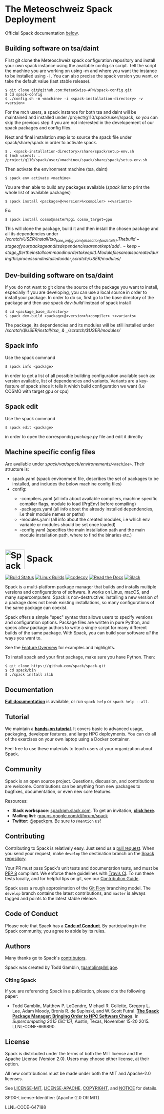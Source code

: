 # The Meteoschweiz Spack Deployment

Official Spack documentation [below](#-spack).

## Building software on tsa/daint

First git clone the Meteoschweiz spack configuration repository and install your own spack instance using the available config.sh script. Tell the script the machine you are working on using -m <machine> and where you want the instance to be installed using -i <spack-installation-directory>. You can also precise the spack version you want, or take the default value (last stable release).

    $ git clone git@github.com:MeteoSwiss-APN/spack-config.git
    $ cd spack-config
    $ ./config.sh -m <machine> -i <spack-installation-directory> -v <version>

For the mch users, a spack instance for both tsa and daint will be maintained and installed under /project/g110/spack/user/<machine>/spack, so you can skip the previous step if you are not interested in the developement of our spack packages and config files.
	
Next and final installation step is to source the spack file under spack/share/spack in order to activate spack.

    $ . <spack-installation-directory>/share/spack/setup-env.sh
    $ (mch users): . /project/g110/spack/user/<machine>/spack/share/spack/setup-env.sh
 
Then activate the environment machine (tsa, daint)

    $ spack env activate <machine>
    
You are then able to build any packages available (_spack list_ to print the whole list of available packages)

    $ spack install <package>@<version>%<compiler> +<variants>
 
Ex:
    
    $ spack install cosmo@master%pgi cosmo_target=gpu
    

This will clone the package, build it and then install the chosen package and all its dependencies under _/scratch/$USER/install/tsa_ (see _config.yaml_ file section for details). The build-stage of your package and its dependencies are not kept (add _--keep-stage_ after the install command in order to keep it). Module files are also created during this process and installed under _/scratch/$USER/modules/_

## Dev-building software on tsa/daint

If you do not want to git clone the source of the package you want to install, especially if you are developing, you can use a local source in order to install your package. In order to do so, first go to the base directory of the package and then use spack _dev-build_ instead of spack install 
    
    $ cd <package_base_directory>
    $ spack dev-build <package>@<version>%<compiler> +<variants>
    
The package, its dependencies and its modules will be still installed under _/scratch/$USER/install/tsa_ & _/scratch/$USER/modules/_

## Spack info

Use the spack command

    $ spack info <package>
    
in order to get a list of all possible building configuration available such as: version available, list of dependencies and variants. Variants are a key-feature of spack since it tells it which build configuration we want (i.e COSMO with target gpu or cpu)

## Spack edit

Use the spack command

    $ spack edit <package>

in order to open the correspondig _package.py_ file and edit it directly

## Machine specific config files

Are available under _spack/var/spack/environements/`<machine>`_. Their structure is:
 
<ul>
    <li>spack.yaml (spack environment file, describes the set of packages to be installed, and includes the below machine config files)</li>
    <li>config:</li>
        <ul>
            <li>
	    -compilers.yaml (all info about available compilers, machine specific compiler flags, module to load (PrgEnv) before compiling)</li>
            <li>-packages.yaml (all info about the already installed dependencies, i.e their module names or paths)</li>
            <li>-modules.yaml (all info about the created modules, i.e which env variable or modules should be set once loaded)</li>
            <li>-config.yaml (specifies the main installation path and the main module installation path, where to find the binaries etc.)</li>
        </ul>
    </li>
</ul>

# <img src="https://cdn.rawgit.com/spack/spack/develop/share/spack/logo/spack-logo.svg" width="64" valign="middle" alt="Spack"/> Spack

[![Build Status](https://travis-ci.org/spack/spack.svg?branch=develop)](https://travis-ci.org/spack/spack)
[![Linux Builds](https://github.com/spack/spack/workflows/linux%20builds/badge.svg)](https://github.com/spack/spack/actions)
[![codecov](https://codecov.io/gh/spack/spack/branch/develop/graph/badge.svg)](https://codecov.io/gh/spack/spack)
[![Read the Docs](https://readthedocs.org/projects/spack/badge/?version=latest)](https://spack.readthedocs.io)
[![Slack](https://spackpm.herokuapp.com/badge.svg)](https://spackpm.herokuapp.com)

Spack is a multi-platform package manager that builds and installs
multiple versions and configurations of software. It works on Linux,
macOS, and many supercomputers. Spack is non-destructive: installing a
new version of a package does not break existing installations, so many
configurations of the same package can coexist.

Spack offers a simple "spec" syntax that allows users to specify versions
and configuration options. Package files are written in pure Python, and
specs allow package authors to write a single script for many different
builds of the same package.  With Spack, you can build your software
*all* the ways you want to.

See the
[Feature Overview](http://spack.readthedocs.io/en/latest/features.html)
for examples and highlights.

To install spack and your first package, make sure you have Python.
Then:

    $ git clone https://github.com/spack/spack.git
    $ cd spack/bin
    $ ./spack install zlib

Documentation
----------------

[**Full documentation**](http://spack.readthedocs.io/) is available, or
run `spack help` or `spack help --all`.

Tutorial
----------------

We maintain a
[**hands-on tutorial**](http://spack.readthedocs.io/en/latest/tutorial.html).
It covers basic to advanced usage, packaging, developer features, and large HPC
deployments.  You can do all of the exercises on your own laptop using a
Docker container.

Feel free to use these materials to teach users at your organization
about Spack.

Community
------------------------

Spack is an open source project.  Questions, discussion, and
contributions are welcome. Contributions can be anything from new
packages to bugfixes, documentation, or even new core features.

Resources:

* **Slack workspace**: [spackpm.slack.com](https://spackpm.slack.com).
  To get an invitation, [**click here**](https://spackpm.herokuapp.com).
* **Mailing list**: [groups.google.com/d/forum/spack](https://groups.google.com/d/forum/spack)
* **Twitter**: [@spackpm](https://twitter.com/spackpm). Be sure to
  `@mention` us!

Contributing
------------------------
Contributing to Spack is relatively easy.  Just send us a
[pull request](https://help.github.com/articles/using-pull-requests/).
When you send your request, make ``develop`` the destination branch on the
[Spack repository](https://github.com/spack/spack).

Your PR must pass Spack's unit tests and documentation tests, and must be
[PEP 8](https://www.python.org/dev/peps/pep-0008/) compliant.  We enforce
these guidelines with [Travis CI](https://travis-ci.org/spack/spack).  To
run these tests locally, and for helpful tips on git, see our
[Contribution Guide](http://spack.readthedocs.io/en/latest/contribution_guide.html).

Spack uses a rough approximation of the
[Git Flow](http://nvie.com/posts/a-successful-git-branching-model/)
branching model.  The ``develop`` branch contains the latest
contributions, and ``master`` is always tagged and points to the latest
stable release.

Code of Conduct
------------------------

Please note that Spack has a
[**Code of Conduct**](.github/CODE_OF_CONDUCT.md). By participating in
the Spack community, you agree to abide by its rules.

Authors
----------------
Many thanks go to Spack's [contributors](https://github.com/spack/spack/graphs/contributors).

Spack was created by Todd Gamblin, tgamblin@llnl.gov.

### Citing Spack

If you are referencing Spack in a publication, please cite the following paper:

 * Todd Gamblin, Matthew P. LeGendre, Michael R. Collette, Gregory L. Lee,
   Adam Moody, Bronis R. de Supinski, and W. Scott Futral.
   [**The Spack Package Manager: Bringing Order to HPC Software Chaos**](http://www.computer.org/csdl/proceedings/sc/2015/3723/00/2807623.pdf).
   In *Supercomputing 2015 (SC’15)*, Austin, Texas, November 15-20 2015. LLNL-CONF-669890.

License
----------------

Spack is distributed under the terms of both the MIT license and the
Apache License (Version 2.0). Users may choose either license, at their
option.

All new contributions must be made under both the MIT and Apache-2.0
licenses.

See [LICENSE-MIT](https://github.com/spack/spack/blob/develop/LICENSE-MIT),
[LICENSE-APACHE](https://github.com/spack/spack/blob/develop/LICENSE-APACHE),
[COPYRIGHT](https://github.com/spack/spack/blob/develop/COPYRIGHT), and
[NOTICE](https://github.com/spack/spack/blob/develop/NOTICE) for details.

SPDX-License-Identifier: (Apache-2.0 OR MIT)

LLNL-CODE-647188

